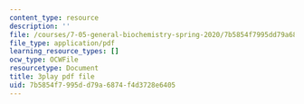 ```yaml
---
content_type: resource
description: ''
file: /courses/7-05-general-biochemistry-spring-2020/7b5854f7995dd79a6874f4d3728e6405_7uCfPTwwYIc.pdf
file_type: application/pdf
learning_resource_types: []
ocw_type: OCWFile
resourcetype: Document
title: 3play pdf file
uid: 7b5854f7-995d-d79a-6874-f4d3728e6405
---
```

